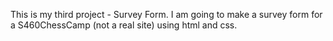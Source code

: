This is my third project - Survey Form.
I am going to make a survey form for a S460ChessCamp (not a real site) using html and css.
